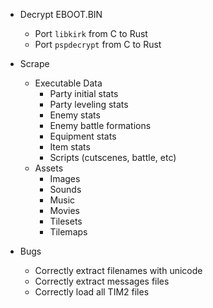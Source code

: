 - Decrypt EBOOT.BIN
  - Port `libkirk` from C to Rust
  - Port `pspdecrypt` from C to Rust

- Scrape
  - Executable Data
    - Party initial stats
    - Party leveling stats
    - Enemy stats
    - Enemy battle formations
    - Equipment stats
    - Item stats
    - Scripts (cutscenes, battle, etc)
  - Assets
    - Images
    - Sounds
    - Music
    - Movies
    - Tilesets
    - Tilemaps

- Bugs
  - Correctly extract filenames with unicode
  - Correctly extract messages files
  - Correctly load all TIM2 files
